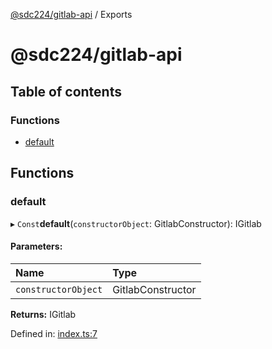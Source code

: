 [@sdc224/gitlab-api](README.md) / Exports

# @sdc224/gitlab-api

## Table of contents

### Functions

- [default](modules.md#default)

## Functions

### default

▸ `Const`**default**(`constructorObject`: GitlabConstructor): IGitlab

#### Parameters:

Name | Type |
:------ | :------ |
`constructorObject` | GitlabConstructor |

**Returns:** IGitlab

Defined in: [index.ts:7](https://github.com/sdc224/gitlab-api/blob/cc0caba/src/index.ts#L7)
